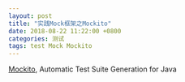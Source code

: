 ```yaml
---
layout: post
title: "实践Mock框架之Mockito"
date: 2018-08-22 11:22:00 +0800
categories: 测试
tags: test Mock Mockito
---
```


[Mockito](https://site.mockito.org/), Automatic Test Suite Generation for Java

